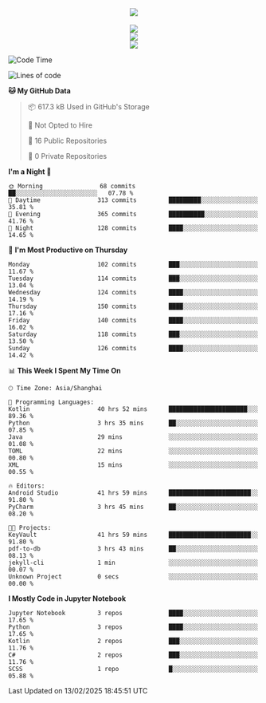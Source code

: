 <div align="center">
  <img src="https://readme-typing-svg.demolab.com?font=Zhi+Mang+Xing&size=40&pause=1000&color=000000&center=true&vCenter=true&lines=Baymax%E5%B0%8F%E6%8C%AF;Hello%20World"/><br/>
  <br/>
  <img src="https://skillicons.dev/icons?i=java,kotlin,python,c,cpp,html,css,javascript" /><br/>
  <img src="https://skillicons.dev/icons?i=spring,vue,pytorch,maven,gradle,mysql,sqlite,linux" /><br/>
  <img src="https://skillicons.dev/icons?i=idea,pycharm,webstorm,androidstudio,vscode,git,vim,md" /><br/>
</div>

<!--START_SECTION:waka-->
![Code Time](http://img.shields.io/badge/Code%20Time-605%20hrs%2012%20mins-blue)

![Lines of code](https://img.shields.io/badge/From%20Hello%20World%20I%27ve%20Written-6.0%20million%20lines%20of%20code-blue)

**🐱 My GitHub Data** 

> 📦 617.3 kB Used in GitHub's Storage 
 > 
> 🚫 Not Opted to Hire
 > 
> 📜 16 Public Repositories 
 > 
> 🔑 0 Private Repositories 
 > 
**I'm a Night 🦉** 

```text
🌞 Morning                68 commits          ██░░░░░░░░░░░░░░░░░░░░░░░   07.78 % 
🌆 Daytime                313 commits         █████████░░░░░░░░░░░░░░░░   35.81 % 
🌃 Evening                365 commits         ██████████░░░░░░░░░░░░░░░   41.76 % 
🌙 Night                  128 commits         ████░░░░░░░░░░░░░░░░░░░░░   14.65 % 
```
📅 **I'm Most Productive on Thursday** 

```text
Monday                   102 commits         ███░░░░░░░░░░░░░░░░░░░░░░   11.67 % 
Tuesday                  114 commits         ███░░░░░░░░░░░░░░░░░░░░░░   13.04 % 
Wednesday                124 commits         ████░░░░░░░░░░░░░░░░░░░░░   14.19 % 
Thursday                 150 commits         ████░░░░░░░░░░░░░░░░░░░░░   17.16 % 
Friday                   140 commits         ████░░░░░░░░░░░░░░░░░░░░░   16.02 % 
Saturday                 118 commits         ███░░░░░░░░░░░░░░░░░░░░░░   13.50 % 
Sunday                   126 commits         ████░░░░░░░░░░░░░░░░░░░░░   14.42 % 
```


📊 **This Week I Spent My Time On** 

```text
🕑︎ Time Zone: Asia/Shanghai

💬 Programming Languages: 
Kotlin                   40 hrs 52 mins      ██████████████████████░░░   89.36 % 
Python                   3 hrs 35 mins       ██░░░░░░░░░░░░░░░░░░░░░░░   07.85 % 
Java                     29 mins             ░░░░░░░░░░░░░░░░░░░░░░░░░   01.08 % 
TOML                     22 mins             ░░░░░░░░░░░░░░░░░░░░░░░░░   00.80 % 
XML                      15 mins             ░░░░░░░░░░░░░░░░░░░░░░░░░   00.55 % 

🔥 Editors: 
Android Studio           41 hrs 59 mins      ███████████████████████░░   91.80 % 
PyCharm                  3 hrs 45 mins       ██░░░░░░░░░░░░░░░░░░░░░░░   08.20 % 

🐱‍💻 Projects: 
KeyVault                 41 hrs 59 mins      ███████████████████████░░   91.80 % 
pdf-to-db                3 hrs 43 mins       ██░░░░░░░░░░░░░░░░░░░░░░░   08.13 % 
jekyll-cli               1 min               ░░░░░░░░░░░░░░░░░░░░░░░░░   00.07 % 
Unknown Project          0 secs              ░░░░░░░░░░░░░░░░░░░░░░░░░   00.00 % 
```

**I Mostly Code in Jupyter Notebook** 

```text
Jupyter Notebook         3 repos             ████░░░░░░░░░░░░░░░░░░░░░   17.65 % 
Python                   3 repos             ████░░░░░░░░░░░░░░░░░░░░░   17.65 % 
Kotlin                   2 repos             ███░░░░░░░░░░░░░░░░░░░░░░   11.76 % 
C#                       2 repos             ███░░░░░░░░░░░░░░░░░░░░░░   11.76 % 
SCSS                     1 repo              █░░░░░░░░░░░░░░░░░░░░░░░░   05.88 % 
```




 Last Updated on 13/02/2025 18:45:51 UTC
<!--END_SECTION:waka-->





